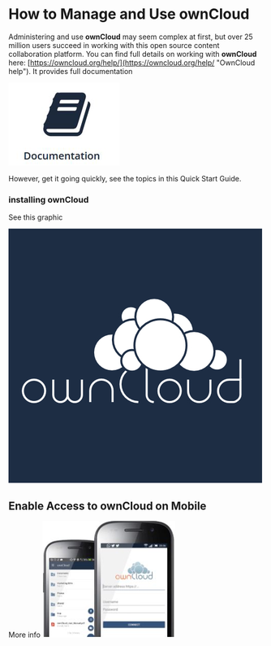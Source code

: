 # How to Manage and Use **ownCloud** #

Administering and use **ownCloud** may seem complex at first, but over 25 million users succeed in working with this open source content collaboration platform. You can find full details on working with **ownCloud** here: [https://owncloud.org/help/](https://owncloud.org/help/ "OwnCloud help"). It provides full documentation 

![docs](Graphics\docs.JPG)

However, get it going quickly, see the topics in this Quick Start Guide.  

### installing ownCloud ##

See this graphic  

![logo](Graphics\logo.jpg)    
  

## Enable Access to ownCloud on Mobile ##  

More info  ![mobile](Graphics\mobile-device.JPG)   